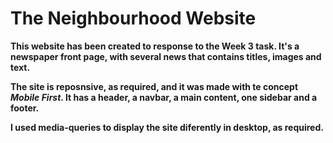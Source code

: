 # The Neighbourhood Website

**This website has been created to response to the Week 3 task. It's a newspaper front page, with several news that contains titles, images and text.**

**The site is reposnsive, as required, and it was made with te concept _Mobile First_. It has a header, a navbar, a main content, one sidebar and a footer.**

**I used media-queries to display the site diferently in desktop, as required.**